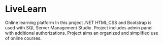 # LiveLearn
Online learning platform
In this project .NET HTML,CSS and Bootstrap is used with SQL Server Management Studio.
Project includes admin panel with additional authorizations.
Project aims an organized and simplified use of online courses.

